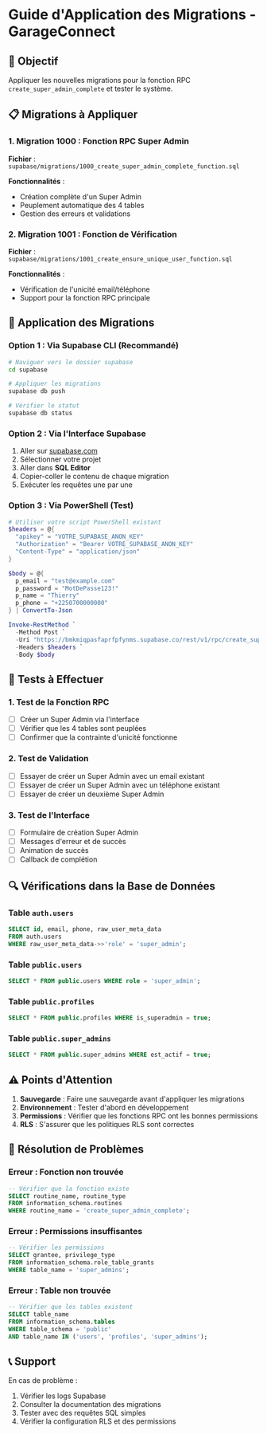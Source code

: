 # Guide d'Application des Migrations - GarageConnect

## 🎯 Objectif
Appliquer les nouvelles migrations pour la fonction RPC `create_super_admin_complete` et tester le système.

## 📋 Migrations à Appliquer

### 1. Migration 1000 : Fonction RPC Super Admin
**Fichier** : `supabase/migrations/1000_create_super_admin_complete_function.sql`

**Fonctionnalités** :
- Création complète d'un Super Admin
- Peuplement automatique des 4 tables
- Gestion des erreurs et validations

### 2. Migration 1001 : Fonction de Vérification
**Fichier** : `supabase/migrations/1001_create_ensure_unique_user_function.sql`

**Fonctionnalités** :
- Vérification de l'unicité email/téléphone
- Support pour la fonction RPC principale

## 🚀 Application des Migrations

### Option 1 : Via Supabase CLI (Recommandé)
```bash
# Naviguer vers le dossier supabase
cd supabase

# Appliquer les migrations
supabase db push

# Vérifier le statut
supabase db status
```

### Option 2 : Via l'Interface Supabase
1. Aller sur [supabase.com](https://supabase.com)
2. Sélectionner votre projet
3. Aller dans **SQL Editor**
4. Copier-coller le contenu de chaque migration
5. Exécuter les requêtes une par une

### Option 3 : Via PowerShell (Test)
```powershell
# Utiliser votre script PowerShell existant
$headers = @{
  "apikey" = "VOTRE_SUPABASE_ANON_KEY"
  "Authorization" = "Bearer VOTRE_SUPABASE_ANON_KEY"
  "Content-Type" = "application/json"
}

$body = @{
  p_email = "test@example.com"
  p_password = "MotDePasse123!"
  p_name = "Thierry"
  p_phone = "+2250700000000"
} | ConvertTo-Json

Invoke-RestMethod `
  -Method Post `
  -Uri "https://bmkmiqpasfaprfpfynms.supabase.co/rest/v1/rpc/create_super_admin_complete" `
  -Headers $headers `
  -Body $body
```

## 🧪 Tests à Effectuer

### 1. Test de la Fonction RPC
- [ ] Créer un Super Admin via l'interface
- [ ] Vérifier que les 4 tables sont peuplées
- [ ] Confirmer que la contrainte d'unicité fonctionne

### 2. Test de Validation
- [ ] Essayer de créer un Super Admin avec un email existant
- [ ] Essayer de créer un Super Admin avec un téléphone existant
- [ ] Essayer de créer un deuxième Super Admin

### 3. Test de l'Interface
- [ ] Formulaire de création Super Admin
- [ ] Messages d'erreur et de succès
- [ ] Animation de succès
- [ ] Callback de complétion

## 🔍 Vérifications dans la Base de Données

### Table `auth.users`
```sql
SELECT id, email, phone, raw_user_meta_data
FROM auth.users
WHERE raw_user_meta_data->>'role' = 'super_admin';
```

### Table `public.users`
```sql
SELECT * FROM public.users WHERE role = 'super_admin';
```

### Table `public.profiles`
```sql
SELECT * FROM public.profiles WHERE is_superadmin = true;
```

### Table `public.super_admins`
```sql
SELECT * FROM public.super_admins WHERE est_actif = true;
```

## ⚠️ Points d'Attention

1. **Sauvegarde** : Faire une sauvegarde avant d'appliquer les migrations
2. **Environnement** : Tester d'abord en développement
3. **Permissions** : Vérifier que les fonctions RPC ont les bonnes permissions
4. **RLS** : S'assurer que les politiques RLS sont correctes

## 🐛 Résolution de Problèmes

### Erreur : Fonction non trouvée
```sql
-- Vérifier que la fonction existe
SELECT routine_name, routine_type
FROM information_schema.routines
WHERE routine_name = 'create_super_admin_complete';
```

### Erreur : Permissions insuffisantes
```sql
-- Vérifier les permissions
SELECT grantee, privilege_type
FROM information_schema.role_table_grants
WHERE table_name = 'super_admins';
```

### Erreur : Table non trouvée
```sql
-- Vérifier que les tables existent
SELECT table_name
FROM information_schema.tables
WHERE table_schema = 'public'
AND table_name IN ('users', 'profiles', 'super_admins');
```

## 📞 Support

En cas de problème :
1. Vérifier les logs Supabase
2. Consulter la documentation des migrations
3. Tester avec des requêtes SQL simples
4. Vérifier la configuration RLS et des permissions
